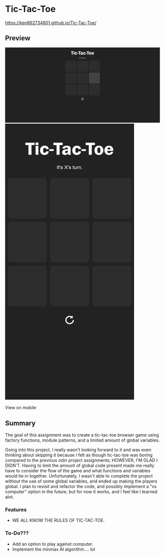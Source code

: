 # Tic-Tac-Toe

https://ken862734801.github.io/Tic-Tac-Toe/

## Preview
<img src="./images/tic-tac-toe.gif">

<img src="./images/tic-tac-toe-mobile.png" width="420" height="896">

View on mobile

## Summary

The goal of this assignment was to create a tic-tac-toe browser game using factory functions, module patterns, and a limited amount of global variables.


Going into this project, I really wasn't looking forward to it and was even thinking about skipping it because I felt as though tic-tac-toe was boring compared to the previous odin project assignments; HOWEVER, I'M GLAD I DIDN'T. Having to limit the amount of global code present made me really have to consider the flow of the game and what functions and variables would tie in together. Unfortunately, I wasn't able to complete the project without the use of some global variables, and ended up making the players global. I plan to revisit and refactor the code, and possibly implement a "vs computer" option in the future, but for now it works, and I feel like I learned alot. 


### Features
- WE ALL KNOW THE RULES OF TIC-TAC-TOE. 

### To-Do???
- Add an option to play against computer.
- Implement the minmax AI algorithm.... lol